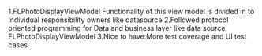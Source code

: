 1.FLPhotoDisplayViewModel   Functionality of this view model is divided in to individual responsibility owners like datasource 
2.Followed protocol oriented programming for Data and business layer like data source, FLPhotoDisplayViewModel
3.Nice to have:More test coverage and UI test cases  

